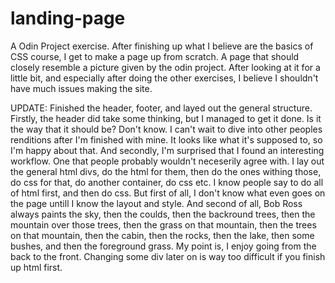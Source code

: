 # landing-page

A Odin Project exercise. After finishing up what I believe are the basics of CSS course, I get to make a page up from scratch. A page that should closely resemble a picture given by the odin project. After looking at it for a little bit, and especially after doing the other exercises, I believe I shouldn't have much issues making the site.

UPDATE:
Finished the header, footer, and layed out the general structure. Firstly, the header did take some thinking, but I managed to get it done. Is it the way that it should be? Don't know. I can't wait to dive into other peoples renditions after I'm finished with mine. It looks like what it's supposed to, so I'm happy about that. And secondly, I'm surprised that I found an interesting workflow. One that people probably wouldn't neceserily agree with. I lay out the general html divs, do the html for them, then do the ones withing those, do css for that, do another container, do css etc. I know people say to do all of html first, and then do css. But first of all, I don't know what even goes on the page untill I know the layout and style. And second of all, Bob Ross always paints the sky, then the coulds, then the backround trees, then the mountain over those trees, then the grass on that mountain, then the trees on that mountain, then the cabin, then the rocks, then the lake, then some bushes, and then the foreground grass. My point is, I enjoy going from the back to the front. Changing some div later on is way too difficult if you finish up html first.